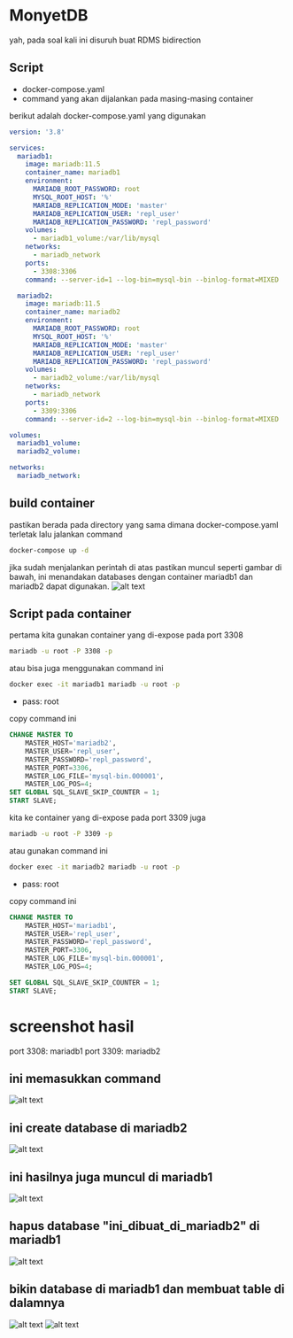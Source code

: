 # MonyetDB 

yah, pada soal kali ini disuruh buat RDMS bidirection

## Script 
- docker-compose.yaml 
- command yang akan dijalankan pada masing-masing container 

berikut adalah docker-compose.yaml yang digunakan 
```yaml
version: '3.8'

services:
  mariadb1:
    image: mariadb:11.5 
    container_name: mariadb1 
    environment: 
      MARIADB_ROOT_PASSWORD: root
      MYSQL_ROOT_HOST: '%'
      MARIADB_REPLICATION_MODE: 'master'
      MARIADB_REPLICATION_USER: 'repl_user'
      MARIADB_REPLICATION_PASSWORD: 'repl_password'
    volumes: 
      - mariadb1_volume:/var/lib/mysql
    networks:
      - mariadb_network
    ports: 
      - 3308:3306
    command: --server-id=1 --log-bin=mysql-bin --binlog-format=MIXED

  mariadb2: 
    image: mariadb:11.5
    container_name: mariadb2
    environment: 
      MARIADB_ROOT_PASSWORD: root
      MYSQL_ROOT_HOST: '%'
      MARIADB_REPLICATION_MODE: 'master'
      MARIADB_REPLICATION_USER: 'repl_user'
      MARIADB_REPLICATION_PASSWORD: 'repl_password'
    volumes: 
      - mariadb2_volume:/var/lib/mysql
    networks:
      - mariadb_network
    ports: 
      - 3309:3306
    command: --server-id=2 --log-bin=mysql-bin --binlog-format=MIXED

volumes: 
  mariadb1_volume:
  mariadb2_volume:

networks: 
  mariadb_network:
```

## build container 
pastikan berada pada directory yang sama dimana docker-compose.yaml terletak 
lalu jalankan command 
```sh
docker-compose up -d 
```
jika sudah menjalankan perintah di atas pastikan muncul seperti gambar di bawah, ini menandakan databases dengan container mariadb1 dan mariadb2 dapat digunakan.
![alt text](result/image-6.png)

## Script pada container 
pertama kita gunakan container yang di-expose pada port 3308 
```sh
mariadb -u root -P 3308 -p
```
atau bisa juga menggunakan command ini 
```sh
docker exec -it mariadb1 mariadb -u root -p
```
- pass: root

copy command ini 
```sql 
CHANGE MASTER TO 
    MASTER_HOST='mariadb2', 
    MASTER_USER='repl_user', 
    MASTER_PASSWORD='repl_password', 
    MASTER_PORT=3306, 
    MASTER_LOG_FILE='mysql-bin.000001', 
    MASTER_LOG_POS=4;
SET GLOBAL SQL_SLAVE_SKIP_COUNTER = 1;
START SLAVE;
```

kita ke container yang di-expose pada port 3309 juga 
```sh 
mariadb -u root -P 3309 -p 
```
atau gunakan command ini 
```sh
docker exec -it mariadb2 mariadb -u root -p
```
- pass: root

copy command ini 
```sql
CHANGE MASTER TO 
    MASTER_HOST='mariadb1', 
    MASTER_USER='repl_user', 
    MASTER_PASSWORD='repl_password', 
    MASTER_PORT=3306, 
    MASTER_LOG_FILE='mysql-bin.000001', 
    MASTER_LOG_POS=4;

SET GLOBAL SQL_SLAVE_SKIP_COUNTER = 1;
START SLAVE;
```

# screenshot hasil 
port 3308: mariadb1
port 3309: mariadb2

## ini memasukkan command

![alt text](result/image.png)

## ini create database di mariadb2 

![alt text](result/image-1.png)

## ini hasilnya juga muncul di mariadb1 

![alt text](result/image-2.png)

## hapus database "ini_dibuat_di_mariadb2" di mariadb1 

![alt text](result/image-3.png)

## bikin database di mariadb1 dan membuat table di dalamnya 
![alt text](result/image-4.png)
![alt text](result/image-5.png)